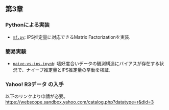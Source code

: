 ## 第3章
### Pythonによる実装
- [`mf.py`](./mf.py): IPS推定量に対応できるMatrix Factorizationを実装.

### 簡易実験
- [`naive-vs-ips.ipynb`](./naive-vs-ips.ipynb): 嗜好度合いデータの観測構造にバイアスが存在する状況で、ナイーブ推定量とIPS推定量の挙動を検証.

### Yahoo! R3データ の入手
以下のリンクより申請が必要。
https://webscope.sandbox.yahoo.com/catalog.php?datatype=r&did=3
